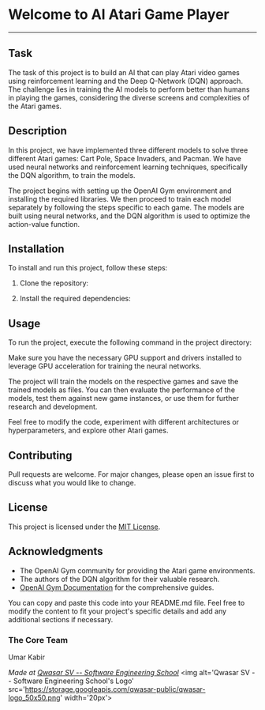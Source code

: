 # Welcome to AI Atari Game Player
***

## Task
The task of this project is to build an AI that can play Atari video games using reinforcement learning and the Deep Q-Network (DQN) approach. The challenge lies in training the AI models to perform better than humans in playing the games, considering the diverse screens and complexities of the Atari games.

## Description
In this project, we have implemented three different models to solve three different Atari games: Cart Pole, Space Invaders, and Pacman. We have used neural networks and reinforcement learning techniques, specifically the DQN algorithm, to train the models.

The project begins with setting up the OpenAI Gym environment and installing the required libraries. We then proceed to train each model separately by following the steps specific to each game. The models are built using neural networks, and the DQN algorithm is used to optimize the action-value function.

## Installation
To install and run this project, follow these steps:

1. Clone the repository:

2. Install the required dependencies:


## Usage
To run the project, execute the following command in the project directory:

Make sure you have the necessary GPU support and drivers installed to leverage GPU acceleration for training the neural networks.

The project will train the models on the respective games and save the trained models as files. You can then evaluate the performance of the models, test them against new game instances, or use them for further research and development.


Feel free to modify the code, experiment with different architectures or hyperparameters, and explore other Atari games.

## Contributing
Pull requests are welcome. For major changes, please open an issue first to discuss what you would like to change.

## License
This project is licensed under the [MIT License](LICENSE).

## Acknowledgments
- The OpenAI Gym community for providing the Atari game environments.
- The authors of the DQN algorithm for their valuable research.
- [OpenAI Gym Documentation](https://gym.openai.com/docs/) for the comprehensive guides.

You can copy and paste this code into your README.md file. Feel free to modify the content to fit your project's specific details and add any additional sections if necessary.


### The Core Team
Umar Kabir

<span><i>Made at <a href='https://qwasar.io'>Qwasar SV -- Software Engineering School</a></i></span>
<span><img alt='Qwasar SV -- Software Engineering School's Logo' src='https://storage.googleapis.com/qwasar-public/qwasar-logo_50x50.png' width='20px'></span>
